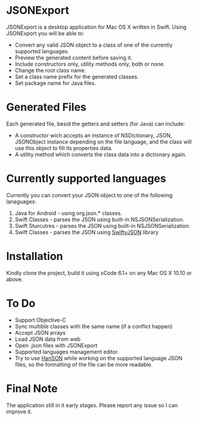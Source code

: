 JSONExport
==========
JSONExport is a desktop application for Mac OS X written in Swift. 
Using JSONExport you will be able to:
* Convert any valid JSON object to a class of one of the currently supported languages.
* Preview the generated content before saving it.
* Include constructors only, utility methods only, both or none.
* Change the root class name.
* Set a class name prefix for the generated classes.
* Set package name for Java files.

Generated Files
========================
Each generated file, besid the getters and setters (for Java) can include:
* A constructor wich accepts an instance of NSDictionary, JSON, JSONObject instance depending on the file language, and the class will use this object to fill its properties data.
* A utility method which converts the class data into a dictionary again.

Currently supported languages
========================
Currently you can convert your JSON object to one of the following lanaguages:


1. Java for Android - using org.json.* classes.
2. Swift Classes - parses the JSON using built-in NSJSONSerialization.
3. Swift Sturcutres - parses the JSON using built-in NSJSONSerialization.
4. Swift Classes - parses the JSON using [SwiftyJSON](https://github.com/lingoer/SwiftyJSON) library

Installation
========================
Kindly clone the project, build it using xCode 6.1+ on any Mac OS X 10.10 or above.

To Do
========================
* Support Objective-C
* Sync multible classes with the same name (if a conflict happen)
* Accept JSON arrays
* Load JSON data from web
* Open .json files with JSONExport
* Supported languages management editor.
* Try to use [HanSON](https://github.com/timjansen/hanson/) while working on the supported language JSON files, so the formatting of the file can be more readable.

Final Note
========================
The application still in it early stages. Please report any issue so I can improve it.
